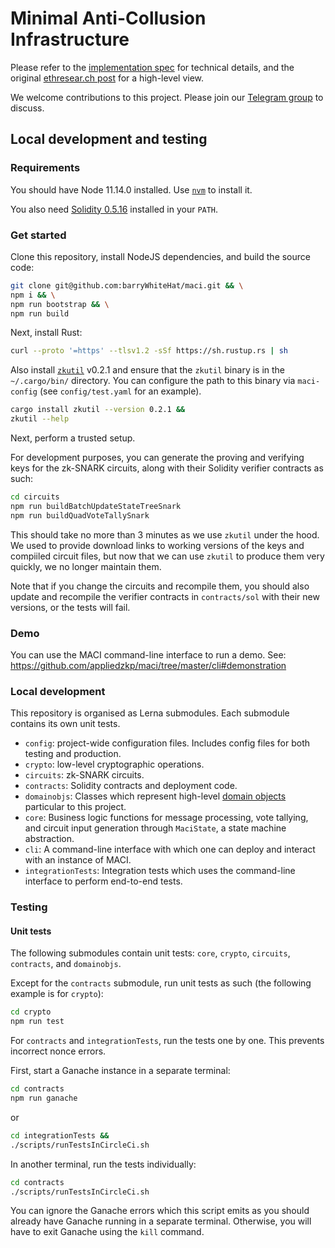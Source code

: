 # Minimal Anti-Collusion Infrastructure

Please refer to the [implementation spec](./specs/) for technical details, and
the original [ethresear.ch
post](https://ethresear.ch/t/minimal-anti-collusion-infrastructure/5413) for a
high-level view.

We welcome contributions to this project. Please join our
[Telegram group](https://t.me/joinchat/LUgOpE7J2gstRcZqdERyvw) to discuss.

## Local development and testing

### Requirements

You should have Node 11.14.0 installed. Use
[`nvm`](https://github.com/nvm-sh/nvm) to install it.

You also need [Solidity 0.5.16](https://github.com/ethereum/solidity/releases/tag/v0.5.16) installed in your `PATH`.

### Get started

Clone this repository, install NodeJS dependencies, and build the source code:

```bash
git clone git@github.com:barryWhiteHat/maci.git && \
npm i && \
npm run bootstrap && \
npm run build
```

Next, install Rust:

```bash
curl --proto '=https' --tlsv1.2 -sSf https://sh.rustup.rs | sh
```

Also install [`zkutil`](https://github.com/poma/zkutil) v0.2.1 and ensure that
the `zkutil` binary is in the `~/.cargo/bin/` directory. You can configure the
path to this binary via `maci-config` (see `config/test.yaml` for an example).

```bash
cargo install zkutil --version 0.2.1 &&
zkutil --help
```

Next, perform a trusted setup.

For development purposes, you can generate the proving and verifying keys for
the zk-SNARK circuits, along with their Solidity verifier contracts as such:

```bash
cd circuits
npm run buildBatchUpdateStateTreeSnark
npm run buildQuadVoteTallySnark
```

This should take no more than 3 minutes as we use `zkutil` under the hood.
We used to provide download links to working versions of the keys and
compiiled circuit files, but now that we can use `zkutil` to produce them
very quickly, we no longer maintain them.

Note that if you change the circuits and recompile them, you should
also update and recompile the verifier contracts in `contracts/sol`
with their new versions, or the tests will fail.

### Demo

You can use the MACI command-line interface to run a demo. See: https://github.com/appliedzkp/maci/tree/master/cli#demonstration

### Local development

This repository is organised as Lerna submodules. Each submodule contains its
own unit tests.

- `config`: project-wide configuration files. Includes config files for both
  testing and production.
- `crypto`: low-level cryptographic operations.
- `circuits`: zk-SNARK circuits.
- `contracts`: Solidity contracts and deployment code.
- `domainobjs`: Classes which represent high-level [domain
  objects](https://wiki.c2.com/?DomainObject) particular to this project.
- `core`: Business logic functions for message processing, vote tallying,
  and circuit input generation through `MaciState`, a state machine
  abstraction.
- `cli`: A command-line interface with which one can deploy and interact with
  an instance of MACI.
- `integrationTests`: Integration tests which uses the command-line interface
  to perform end-to-end tests.

### Testing

#### Unit tests

The following submodules contain unit tests: `core`, `crypto`, `circuits`,
`contracts`, and `domainobjs`.

Except for the `contracts` submodule, run unit tests as such (the following
example is for `crypto`):

```bash
cd crypto
npm run test
```

For `contracts` and `integrationTests`, run the tests one by one. This prevents
incorrect nonce errors.

First, start a Ganache instance in a separate terminal:

```bash
cd contracts
npm run ganache
```

or

```bash
cd integrationTests &&
./scripts/runTestsInCircleCi.sh
```

In another terminal, run the tests individually:

```bash
cd contracts
./scripts/runTestsInCircleCi.sh
```

You can ignore the Ganache errors which this script emits as you should already
have Ganache running in a separate terminal. Otherwise, you will have to exit
Ganache using the `kill` command.
